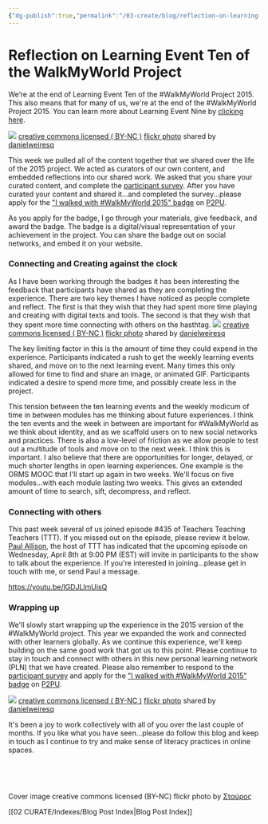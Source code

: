 ```yaml
---
{"dg-publish":true,"permalink":"/03-create/blog/reflection-on-learning-event-ten-of-the-walk-my-world-project/","title":"Reflection on Learning Event Ten of the #WalkMyWorld Project","tags":["walkmyworld"]}
---
```


# Reflection on Learning Event Ten of the WalkMyWorld Project

We’re at the end of Learning Event Ten of the #WalkMyWorld Project 2015. This also means that for many of us, we're at the end of the #WalkMyWorld Project 2015. You can learn more about Learning Event Nine by [clicking here](https://sites.google.com/site/walkmyworldproject/2015-learning-events/denouement).

[![](images/4938677538_fe4cedd21c.jpg)](http://flickr.com/photos/15134271@N03/4938677538 "Connect by Ken Garland and Associates [290810] (7)") [creative commons licensed ( BY-NC )](http://creativecommons.org/licenses/by-nc/2.0/) [flickr photo](http://flickr.com/photos/15134271@N03/4938677538 "Connect by Ken Garland and Associates [290810] (7)") shared by [danielweiresq](http://flickr.com/people/15134271@N03)

This week we pulled all of the content together that we shared over the life of the 2015 project. We acted as curators of our own content, and embedded reflections into our shared work. We asked that you share your curated content, and complete the [participant survey](https://docs.google.com/forms/d/1zdWPZwwhSI4r1zxKl47QUpp-OgNIcxGG7qNkAU2xbE4/viewform). After you have curated your content and shared it...and completed the survey...please apply for the ["I walked with #WalkMyWorld 2015" badge](http://badges.p2pu.org/en/badge/view/672/) on [P2PU](http://badges.p2pu.org/en/).

As you apply for the badge, I go through your materials, give feedback, and award the badge. The badge is a digital/visual representation of your achievement in the project. You can share the badge out on social networks, and embed it on your website.

### Connecting and Creating against the clock

As I have been working through the badges it has been interesting the feedback that participants have shared as they are completing the experience. There are two key themes I have noticed as people complete and reflect. The first is that they wish that they had spent more time playing and creating with digital texts and tools. The second is that they wish that they spent more time connecting with others on the hasthtag. [![](images/4938680806_9bfb95653b.jpg)](http://flickr.com/photos/15134271@N03/4938680806 "Connect by Ken Garland and Associates [290810] (5)") [creative commons licensed ( BY-NC )](http://creativecommons.org/licenses/by-nc/2.0/) [flickr photo](http://flickr.com/photos/15134271@N03/4938680806 "Connect by Ken Garland and Associates [290810] (5)") shared by [danielweiresq](http://flickr.com/people/15134271@N03)

The key limiting factor in this is the amount of time they could expend in the experience. Participants indicated a rush to get the weekly learning events shared, and move on to the next learning event. Many times this only allowed for time to find and share an image, or animated GIF. Participants indicated a desire to spend more time, and possibly create less in the project.

This tension between the ten learning events and the weekly modicum of time in between modules has me thinking about future experiences. I think the ten events and the week in between are important for #WalkMyWorld as we think about identity, and as we scaffold users on to new social networks and practices. There is also a low-level of friction as we allow people to test out a multitude of tools and move on to the next week. I think this is important. I also believe that there are opportunities for longer, delayed, or much shorter lengths in open learning experiences. One example is the ORMS MOOC that I'll start up again in two weeks. We'll focus on five modules...with each module lasting two weeks. This gives an extended amount of time to search, sift, decompress, and reflect.

### Connecting with others

This past week several of us joined episode #435 of Teachers Teaching Teachers (TTT). If you missed out on the episode, please review it below. [Paul Allison](https://twitter.com/paulallison), the host of TTT has indicated that the upcoming episode on Wednesday, April 8th at 9:00 PM (EST) will invite in participants to the show to talk about the experience. If you're interested in joining...please get in touch with me, or send Paul a message.

https://youtu.be/lGDJLlmUisQ

### Wrapping up

We'll slowly start wrapping up the experience in the 2015 version of the #WalkMyWorld project. This year we expanded the work and connected with other learners globally. As we continue this experience, we'll keep building on the same good work that got us to this point. Please continue to stay in touch and connect with others in this new personal learning network (PLN) that we have created. Please also remember to respond to the [participant survey](https://docs.google.com/forms/d/1zdWPZwwhSI4r1zxKl47QUpp-OgNIcxGG7qNkAU2xbE4/viewform) and apply for the ["I walked with #WalkMyWorld 2015" badge](http://badges.p2pu.org/en/badge/view/672/) on [P2PU](http://badges.p2pu.org/en/).

[![](images/4938685420_2964f84b52.jpg)](http://flickr.com/photos/15134271@N03/4938685420 "Connect by Ken Garland and Associates [290810] (4)") [creative commons licensed ( BY-NC )](http://creativecommons.org/licenses/by-nc/2.0/) [flickr photo](http://flickr.com/photos/15134271@N03/4938685420 "Connect by Ken Garland and Associates [290810] (4)") shared by [danielweiresq](http://flickr.com/people/15134271@N03)

It's been a joy to work collectively with all of you over the last couple of months. If you like what you have seen...please do follow this blog and keep in touch as I continue to try and make sense of literacy practices in online spaces.

 

 

Cover image creative commons licensed (BY-NC) flickr photo by [Σταύρος](https://www.flickr.com/photos/lifes__too_short__to__drink__cheap__wine/16133510250/)

[[02 CURATE/Indexes/Blog Post Index\|Blog Post Index]]